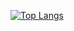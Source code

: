 [![Top Langs](https://github-readme-stats.vercel.app/api/top-langs/?username=tommasobarberis&layout=compact)](https://github.com/anuraghazra/github-readme-stats)
